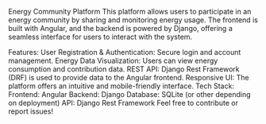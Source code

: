 Energy Community Platform
This platform allows users to participate in an energy community by sharing and monitoring energy usage. The frontend is built with Angular, and the backend is powered by Django, offering a seamless interface for users to interact with the system.

Features:
User Registration & Authentication: Secure login and account management.
Energy Data Visualization: Users can view energy consumption and contribution data.
REST API: Django Rest Framework (DRF) is used to provide data to the Angular frontend.
Responsive UI: The platform offers an intuitive and mobile-friendly interface.
Tech Stack:
Frontend: Angular
Backend: Django
Database: SQLite (or other depending on deployment)
API: Django Rest Framework
Feel free to contribute or report issues!
